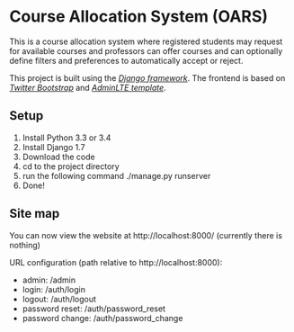 # Course Allocation System (OARS)

This is a course allocation system where registered students may request for available courses and professors can offer courses and can optionally define filters and preferences to automatically accept or reject.

This project is built using the [*Django framework*](https://www.djangoproject.com/). The frontend is based on [*Twitter Bootstrap*](http://getbootstrap.com/) and [*AdminLTE template*](http://almsaeedstudio.com/AdminLTE/).

## Setup

1. Install Python 3.3 or 3.4
2. Install Django 1.7
3. Download the code
4. cd to the project directory
5. run the following command
    ./manage.py runserver
6. Done!

## Site map

You can now view the website at http://localhost:8000/ (currently there is nothing)

URL configuration (path relative to http://localhost:8000):

- admin: /admin
- login: /auth/login
- logout: /auth/logout
- password reset: /auth/password_reset
- password change: /auth/password_change